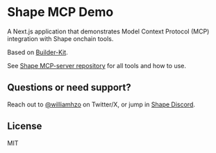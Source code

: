 # Shape MCP Demo

A Next.js application that demonstrates Model Context Protocol (MCP) integration with Shape onchain tools.

Based on [Builder-Kit](https://github.com/shape-network/builder-kit/).

See [Shape MCP-server repository](https://github.com/shape-network/mcp-server) for all tools and how to use.

## Questions or need support?

Reach out to [@williamhzo](https://x.com/williamhzo) on Twitter/X, or jump in [Shape Discord](http://discord.com/invite/shape-l2).

## License

MIT
